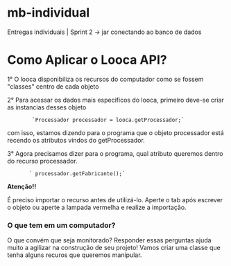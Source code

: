 # mb-individual
Entregas individuais | Sprint 2 -> jar conectando ao banco de dados

# Como Aplicar o Looca API?

 1° O looca disponibiliza os recursos do computador como se fossem "classes" centro de cada objeto 
 
 2° Para acessar os dados mais especificos do looca, primeiro deve-se criar as instancias desses objeto
 
            `Processador processador = looca.getProcessador;`
            
  com isso, estamos dizendo para o programa que o objeto processador está recendo os atributos vindos do getProcessador.
  
 3° Agora precisamos dizer para o programa, qual atributo queremos dentro do recurso processador.
 
           ` processador.getFabricante();`
           
 **Atenção!!**
 
 É preciso importar o recurso antes de utilizá-lo. Aperte o tab após escrever o objeto ou aperte a lampada vermelha e realize a importação.

### O que tem em um computador?
O que convém que seja monitorado?
Responder essas perguntas ajuda muito a agilizar na construção de seu projeto!
Vamos criar uma classe que tenha alguns recuros que queremos manipular.
